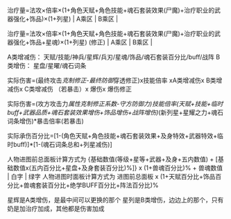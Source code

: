 




治疗量=法攻×倍率×(1+角色天赋+角色技能+魂石套装效果(尸魔)+治疗职业的武器强化+饰品)×(1+列星)
              |                        A乘区                        |  B乘区  |

治疗量=法攻×倍率×(1+角色天赋+角色技能+魂石套装效果(尸魔)+治疗职业的武器强化+饰品+星魂)×(1+列星)   (修正)
              |                        A乘区                        |  B乘区  |




A类增减伤： 天赋/技能/神兵/星辉/兵刃/星魂/饰品/魂石套装百分比/buff/战阵
B类增伤： 星盘/星曜/魂石词条
 
实际伤害=(最终攻击*克制修正-最终防御*穿透修正)x技能倍率 xA类增减伤x B类增减伤x C类增减伤    （若暴击）x 爆伤x 爆伤修正


实际伤害=(攻方攻击力*属性克制修正系数-守方防御力)*技能倍率*(天赋+技能+临时buff+武器品质+魂石套装效果增伤+饰品增伤+战阵增伤)*(新列星+星耀之力+魂石词条增伤)*暴击倍率(若暴击)

实际承伤百分比=[1-(角色天赋+角色技能+魂石套装效果+及身特效+武器特效+临时buff)]*[1-(魂石词条总和+列星减伤)]




人物进图前总面板计算方式为
                    {基础数值(等级+星等+武器+及身+五内数值) + [基础数值x(五内百分比+星盘+及身套装百分比)%]} x (1+兽魂百分比)% + 兽魂数值
                    |                               白字                                       |               绿字
人物进图时面板计算方式为
进图前总面板 x (1+天赋百分比+饰品百分比+兽魂套装百分比+绝学BUFF百分比+阵法百分比)%



星辉是A类增伤，是最中间可以更换的那个
星列是B类增伤，边边上的那个，只有奶是加治疗加成，其他都是伤害加成